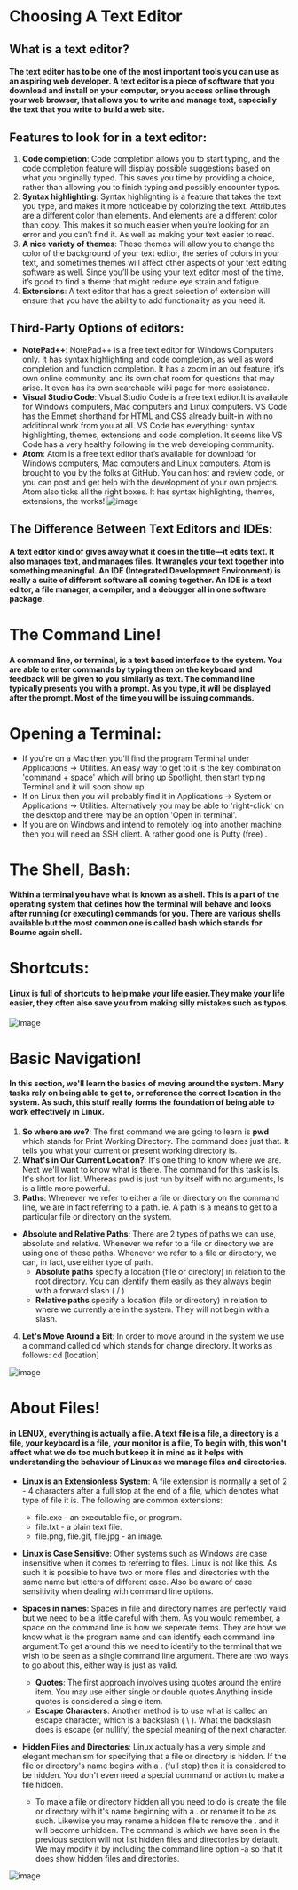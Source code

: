 # Choosing A Text Editor
## What is a text editor?
#### The text editor has to be one of the most important tools you can use as an aspiring web developer. A text editor is a piece of software that you download and install on your computer, or you access online through your web browser, that allows you to write and manage text, especially the text that you write to build a web site.

## Features to look for in a text editor:
1. **Code completion**: Code completion allows you to start typing, and the code completion feature will display possible suggestions based on what you originally typed. This saves you time by providing a choice, rather than allowing you to finish typing and possibly encounter typos.
2. **Syntax highlighting**: Syntax highlighting is a feature that takes the text you type, and makes it more noticeable by colorizing the text. Attributes are a different color than elements. And elements are a different color than copy. This makes it so much easier when you’re looking for an error and you can’t find it. As well as making your text easier to read.
3. **A nice variety of themes**: These themes will allow you to change the color of the background of your text editor, the series of colors in your text, and sometimes themes will affect other aspects of your text editing software as well. Since you’ll be using your text editor most of the time, it’s good to find a theme that might reduce eye strain and fatigue.
4. **Extensions**: A text editor that has a great selection
of extension will ensure that you have the ability to add functionality as you need it.

## Third-Party Options of editors:
+ **NotePad++**: NotePad++ is a free text editor for Windows Computers only. It has syntax highlighting and code completion, as well as word completion and function completion. It has a zoom in an out feature, it’s own online community, and its own chat room for questions that may arise. It even has its own searchable wiki page for more assistance.
+ **Visual Studio Code**: Visual Studio Code is a free text editor.It is available for Windows computers, Mac computers and Linux computers. VS Code has the Emmet shorthand for HTML and CSS already built-in with no additional work from you at all. VS Code has everything: syntax highlighting, themes, extensions and code completion. It seems like VS Code has a very healthy following in the
web developing community.
+ **Atom**: Atom is a free text editor that’s available for download for Windows computers, Mac computers and Linux computers. Atom is brought to you by the folks at GitHub. You can host and review code, or you can post and get help with the development of your own projects. Atom also ticks all the right boxes. It has syntax highlighting, themes, extensions, the works!
![image](https://geekboots.sfo2.cdn.digitaloceanspaces.com/post/code-editor-for-web-developer-1570698798393.jpg)

## The Difference Between Text Editors and IDEs:
#### A text editor kind of gives away what it does in the title—it edits text. It also manages text, and manages files. It wrangles your text together into something meaningful. An IDE (Integrated Development Environment) is really a suite of different software all coming together. An IDE is a text editor, a file manager, a compiler, and a debugger all in one software package.

# The Command Line!
#### A command line, or terminal, is a text based interface to the system. You are able to enter commands by typing them on the keyboard and feedback will be given to you similarly as text. The command line typically presents you with a prompt. As you type, it will be displayed after the prompt. Most of the time you will be issuing commands. 

# Opening a Terminal:
+ If you're on a Mac then you'll find the program Terminal under Applications -> Utilities. An easy way to get to it is the key combination 'command + space' which will bring up Spotlight, then start typing Terminal and it will soon show up.
+ If on Linux then you will probably find it in Applications -> System or Applications -> Utilities. Alternatively you may be able to 'right-click' on the desktop and there may be an option 'Open in terminal'.
+ If you are on Windows and intend to remotely log into another machine then you will need an SSH client. A rather good one is Putty (free) .

# The Shell, Bash:
#### Within a terminal you have what is known as a shell. This is a part of the operating system that defines how the terminal will behave and looks after running (or executing) commands for you. There are various shells available but the most common one is called bash which stands for Bourne again shell.

# Shortcuts:
####  Linux is full of shortcuts to help make your life easier.They make your life easier, they often also save you from making silly mistakes such as typos.
![image](https://www.windowscentral.com/sites/wpcentral.com/files/styles/small/public/field/image/2020/05/terminal-icon.jpg)


# Basic Navigation!
####  In this section, we'll learn the basics of moving around the system. Many tasks rely on being able to get to, or reference the correct location in the system. As such, this stuff really forms the foundation of being able to work effectively in Linux. 
1. **So where are we?**: The first command we are going to learn is **pwd** which stands for Print Working Directory. The command does just that. It tells you what your current or present working directory is. 
2. **What's in Our Current Location?**: It's one thing to know where we are. Next we'll want to know what is there. The command for this task is ls. It's short for list. Whereas pwd is just run by itself with no arguments, ls is a little more powerful. 
3. **Paths**: Whenever we refer to either a file or directory on the command line, we are in fact referring to a path. ie. A path is a means to get to a particular file or directory on the system.
+ **Absolute and Relative Paths**: There are 2 types of paths we can use, absolute and relative. Whenever we refer to a file or directory we are using one of these paths. Whenever we refer to a file or directory, we can, in fact, use either type of path.
   + **Absolute paths** specify a location (file or directory) in relation to the root directory. You can identify them easily as they always begin with a forward slash ( / )
   + **Relative paths** specify a location (file or directory) in relation to where we currently are in the system. They will not begin with a slash.
4. **Let's Move Around a Bit**: In order to move around in the system we use a command called cd which stands for change directory. It works as follows: cd [location]

![image](https://www.howtoforge.com/images/linux_cd_command/big/cd-basic.png)

# About Files!
#### in LENUX, everything is actually a file. A text file is a file, a directory is a file, your keyboard is a file, your monitor is a file, To begin with, this won't affect what we do too much but keep it in mind as it helps with understanding the behaviour of Linux as we manage files and directories.
+ **Linux is an Extensionless System**: A file extension is normally a set of 2 - 4 characters after a full stop at the end of a file, which denotes what type of file it is. The following are common extensions:
    + file.exe - an executable file, or program.
    + file.txt - a plain text file.
    + file.png, file.gif, file.jpg - an image. 
+ **Linux is Case Sensitive**: Other systems such as Windows are case insensitive when it comes to referring to files. Linux is not like this. As such it is possible to have two or more files and directories with the same name but letters of different case. Also be aware of case sensitivity when dealing with command line options.
+ **Spaces in names**: Spaces in file and directory names are perfectly valid but we need to be a little careful with them. As you would remember, a space on the command line is how we seperate items. They are how we know what is the program name and can identify each command line argument.To get around this we need to identify to the terminal that we wish to be seen as a single command line argument. There are two ways to go about this, either way is just as valid.
  + **Quotes**: The first approach involves using quotes around the entire item. You may use either single or double quotes.Anything inside quotes is considered a single item.
  + **Escape Characters**: Another method is to use what is called an escape character, which is a backslash ( \ ). What the backslash does is escape (or nullify) the special meaning of the next character.

+ **Hidden Files and Directories**: Linux actually has a very simple and elegant mechanism for specifying that a file or directory is hidden. If the file or directory's name begins with a . (full stop) then it is considered to be hidden. You don't even need a special command or action to make a file hidden.
  + To make a file or directory hidden all you need to do is create the file or directory with it's name beginning with a . or rename it to be as such. Likewise you may rename a hidden file to remove the . and it will become unhidden. The command ls which we have seen in the previous section will not list hidden files and directories by default. We may modify it by including the command line option -a so that it does show hidden files and directories.

![image](https://icons.iconarchive.com/icons/saki/nuoveXT/128/Folder-linux-icon.png)

